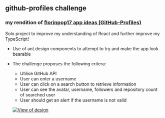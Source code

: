 ## github-profiles challenge

### my rendition of [florinpop17 app ideas (GitHub-Profiles)](https://github.com/florinpop17/app-ideas/blob/master/Projects/2-Intermediate/GitHub-Profiles.md)

Solo project to improve my understanding of React and further improve my TypeScript!

- Use of ant.design components to attempt to try and make the app look bearable

- The challenge proposes the following critera:

  - Utilise GitHub API
  - User can enter a username
  - User can click on a search button to retrieve information
  - User can see the avatar, username, followers and repository count of searched user
  - User should get an alert if the username is not valid

  [![View of design](https://i.gyazo.com/09bedac5de91c35d5ebb77abd400d9fb.gif)](https://gyazo.com/09bedac5de91c35d5ebb77abd400d9fb)
